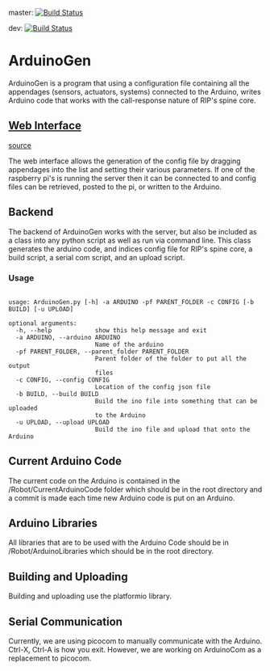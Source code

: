 master: [![Build Status](https://travis-ci.org/utk-robotics-2017/arduino_gen.svg?branch=master)](https://travis-ci.org/utk-robotics-2017/arduino_gen)

dev: [![Build Status](https://travis-ci.org/utk-robotics-2017/arduino_gen.svg?branch=dev)](https://travis-ci.org/utk-robotics-2017/arduino_gen)

# ArduinoGen
ArduinoGen is a program that using a configuration file containing all the appendages (sensors, actuators, systems) connected to the Arduino, writes Arduino code that works with the call-response nature of RIP's spine core.

## [Web Interface](https://utk-robotics-2017.github.io/ArduinoGen/index.html)
[source](https://github.com/utk-robotics-2017/utk-robotics-2017.github.io/tree/master/ArduinoGen)

The web interface allows the generation of the config file by dragging appendages into the list and setting their various parameters. If one of the raspberry pi's is running the server then it can be connected to and config files can be retrieved, posted to the pi, or written to the Arduino.

## Backend

The backend of ArduinoGen works with the server, but also be included as a class into any python script as well as run via command line. This class generates the arduino code, and indices config file for RIP's spine core, a build script, a serial com script, and an upload script.

### Usage
```

usage: ArduinoGen.py [-h] -a ARDUINO -pf PARENT_FOLDER -c CONFIG [-b BUILD] [-u UPLOAD]

optional arguments:
  -h, --help            show this help message and exit
  -a ARDUINO, --arduino ARDUINO
                        Name of the arduino
  -pf PARENT_FOLDER, --parent_folder PARENT_FOLDER
                        Parent folder of the folder to put all the output
                        files
  -c CONFIG, --config CONFIG
                        Location of the config json file
  -b BUILD, --build BUILD
                        Build the ino file into something that can be uploaded
                        to the Arduino
  -u UPLOAD, --upload UPLOAD
                        Build the ino file and upload that onto the Arduino

```

## Current Arduino Code
The current code on the Arduino is contained in the /Robot/CurrentArduinoCode folder which should be in the root directory and a commit is made each time new Arduino code is put on an Arduino.

## Arduino Libraries
All libraries that are to be used with the Arduino Code should be in /Robot/ArduinoLibraries which should be in the root directory.

## Building and Uploading
Building and uploading use the platformio library.

## Serial Communication
Currently, we are using picocom to manually communicate with the Arduino. Ctrl-X, Ctrl-A is how you exit.
However, we are working on ArduinoCom as a replacement to picocom.
